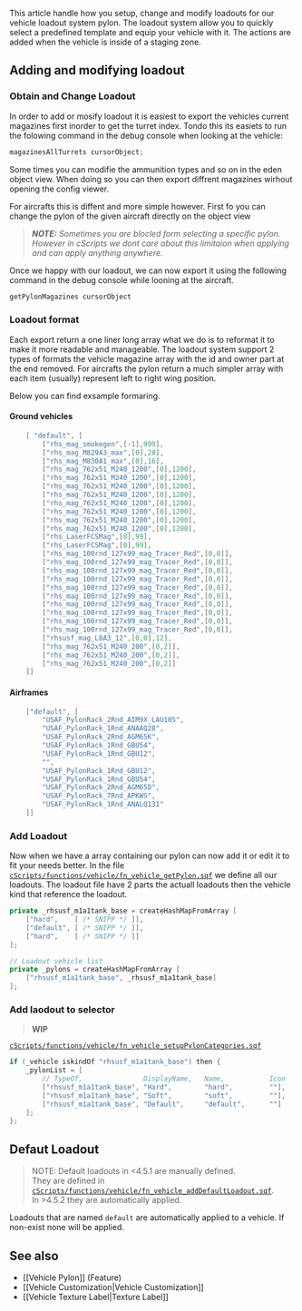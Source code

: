 This article handle how you setup, change and modify loadouts for our vehicle loadout system pylon.
The loadout system allow you to quickly select a predefined template and equip your vehicle with it. The actions are added when the vehicle is inside of a staging zone.

## Adding and modifying loadout

### Obtain and Change Loadout
In order to add or mosify loadout it is easiest to export the vehicles current magazines first inorder to get the turret index.
Tondo this its easiets to run the folowing command in the debug console when looking at the vehicle:

```cpp
magazinesAllTurrets cursorObject;
```
Some times you can modifie the ammunition types and so on in the eden object view. 
When doing so you can then export diffrent magazines wirhout opening the config viewer.


For aircrafts this is diffent and more simple however.
First fo you can change the pylon of the given aircraft directly on the object view 
 
> ***NOTE:** Sometimes you are blocled form selecting a specific pylon.
> However in cScripts we dont care about this limitaion when applying and can apply anything anywhere.*

Once we happy with our loadout, we can now export it using the following command in the debug console while looning at the aircraft.

```cpp
getPylonMagazines cursorObject
```

### Loadout format
Each export return a one liner long array what we do is to reformat it to make it more readable and manageable.
The loadout system support 2 types of formats the vehicle magazine array with the id and owner part at the end removed. For aircrafts the pylon return a much simpler array with each item (usually) represent left to right wing position.

Below you can find exsample formaring.

#### Ground vehicles
```hpp
    [ "default", [
        ["rhs_mag_smokegen",[-1],999],
        ["rhs_mag_M829A3_max",[0],28],
        ["rhs_mag_M830A1_max",[0],16],
        ["rhs_mag_762x51_M240_1200",[0],1200],
        ["rhs_mag_762x51_M240_1200",[0],1200],
        ["rhs_mag_762x51_M240_1200",[0],1200],
        ["rhs_mag_762x51_M240_1200",[0],1200],
        ["rhs_mag_762x51_M240_1200",[0],1200],
        ["rhs_mag_762x51_M240_1200",[0],1200],
        ["rhs_mag_762x51_M240_1200",[0],1200],
        ["rhs_mag_762x51_M240_1200",[0],1200],
        ["rhs_LaserFCSMag",[0],99],
        ["rhs_LaserFCSMag",[0],99],
        ["rhs_mag_100rnd_127x99_mag_Tracer_Red",[0,0]],
        ["rhs_mag_100rnd_127x99_mag_Tracer_Red",[0,0]],
        ["rhs_mag_100rnd_127x99_mag_Tracer_Red",[0,0]],
        ["rhs_mag_100rnd_127x99_mag_Tracer_Red",[0,0]],
        ["rhs_mag_100rnd_127x99_mag_Tracer_Red",[0,0]],
        ["rhs_mag_100rnd_127x99_mag_Tracer_Red",[0,0]],
        ["rhs_mag_100rnd_127x99_mag_Tracer_Red",[0,0]],
        ["rhs_mag_100rnd_127x99_mag_Tracer_Red",[0,0]],
        ["rhs_mag_100rnd_127x99_mag_Tracer_Red",[0,0]],
        ["rhs_mag_100rnd_127x99_mag_Tracer_Red",[0,0]],
        ["rhsusf_mag_L8A3_12",[0,0],12],
        ["rhs_mag_762x51_M240_200",[0,2]],
        ["rhs_mag_762x51_M240_200",[0,2]],
        ["rhs_mag_762x51_M240_200",[0,2]]
    ]]
```
#### Airframes
```cpp
    ["default", [
        "USAF_PylonRack_2Rnd_AIM9X_LAU105",
        "USAF_PylonRack_1Rnd_ANAAQ28",
        "USAF_PylonRack_2Rnd_AGM65K",
        "USAF_PylonRack_1Rnd_GBU54",
        "USAF_PylonRack_1Rnd_GBU12",
        "",
        "USAF_PylonRack_1Rnd_GBU12",
        "USAF_PylonRack_1Rnd_GBU54",
        "USAF_PylonRack_2Rnd_AGM65D",
        "USAF_PylonRack_7Rnd_APKWS",
        "USAF_PylonRack_1Rnd_ANALQ131"
    ]]
```

### Add Loadout
Now when we have a array containing our pylon can now add it or edit it to fit your needs better.
In the file [`cScripts/functions/vehicle/fn_vehicle_getPylon.sqf`](https://github.com/7cav/cscripts/blob/main/cScripts/functions/vehicle/fn_vehicle_getPylon.sqf)
we define all our loadouts.
The loadout file have 2 parts the actuall loadouts then the vehicle kind that reference the loadout.

```cpp
private _rhsusf_m1a1tank_base = createHashMapFromArray [
    ["hard",    [ /* SNIPP */ ]],
    ["default", [ /* SNIPP */ ]],
    ["hard",    [ /* SNIPP */ ]]
];

// Loadout vehicle list
private _pylons = createHashMapFromArray [
    ["rhsusf_m1a1tank_base", _rhsusf_m1a1tank_base]
];
```

### Add laodout to selector

> **WIP**

[`cScripts/functions/vehicle/fn_vehicle_setupPylonCategories.sqf`](https://github.com/7Cav/cScripts/blob/main/cScripts/functions/vehicle/fn_vehicle_setupPylonCategories.sqf)

```cpp
if (_vehicle iskindOf "rhsusf_m1a1tank_base") then {
    _pylonList = [
        // TypeOf,               DisplayName,   Name,           Icon
        ["rhsusf_m1a1tank_base", "Hard",        "hard",         ""],
        ["rhsusf_m1a1tank_base", "Soft",        "soft",         ""],
        ["rhsusf_m1a1tank_base", "Default",     "default",      ""]
    ];
};
```


## Defaut Loadout
> NOTE: Default loadouts in <4.5.1 are manually defined.<br />
>They are defined in [`cScripts/functions/vehicle/fn_vehicle_addDefaultLoadout.sqf`](https://github.com/7Cav/cScripts/blob/main/cScripts/functions/vehicle/fn_vehicle_addDefaultLoadout.sqf).<br />
> In >4.5.2 they are automatically applied.

Loadouts that are named `default` are automatically applied to a vehicle. If non-exist none will be applied.

## See also
* [[Vehicle Pylon]] (Feature)
* [[Vehicle Customization|Vehicle Customization]] 
* [[Vehicle Texture Label|Texture Label]] 
